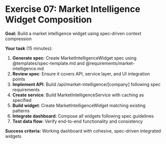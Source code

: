 # Exercise 07: Market Intelligence Widget Composition

**Goal:** Build a market intelligence widget using spec-driven context compression

<v-clicks>

**Your task** (15 minutes):
1. **Generate spec**: Create MarketIntelligenceWidget spec using @templates/spec-template.md and @requirements/market-intelligence.md
2. **Review spec**: Ensure it covers API, service layer, and UI integration points
3. **Implement API**: Build /api/market-intelligence/[company] following spec requirements
4. **Create service**: Build MarketIntelligenceService with caching as specified
5. **Build widget**: Create MarketIntelligenceWidget matching existing patterns
6. **Integrate dashboard**: Compose all widgets following spec guidelines
7. **Test data flow**: Verify end-to-end functionality and consistency

</v-clicks>

<v-click>

**Success criteria:** Working dashboard with cohesive, spec-driven integrated widgets

</v-click>